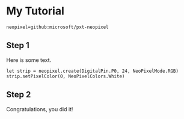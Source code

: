 # My Tutorial

```package
neopixel=github:microsoft/pxt-neopixel
```

## Step 1

Here is some text.


```blocks
let strip = neopixel.create(DigitalPin.P0, 24, NeoPixelMode.RGB)
strip.setPixelColor(0, NeoPixelColors.White)

```

## Step 2

Congratulations, you did it!

<script src="https://cdn.jsdelivr.net/gh/jp-rad/pxt-ubit-extension@0.5.0/.github/statics/gh-pages-embed.js"></script>
<script>makeCodeRender("{{ site.makecode.home_url }}", [
    "neopixel=github:microsoft/pxt-neopixel",
]);
</script>
